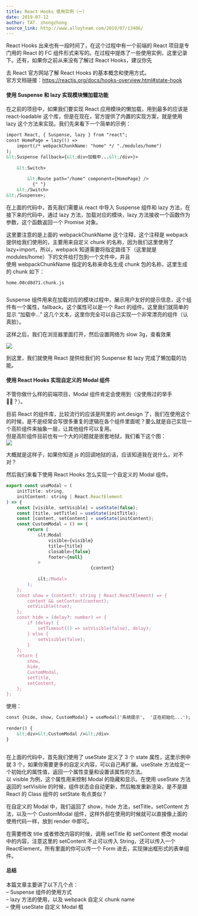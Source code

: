 ```yaml
---
title: React Hooks 使用实例（一）
date: 2019-07-12
author: TAT. zhongzhong
source_link: http://www.alloyteam.com/2019/07/13486/
---
```


<!-- {% raw %} - for jekyll -->

React Hooks 出来也有一段时间了，在这个过程中有一个前端的 React 项目是专门用的 React 的 FC 组件形式来写的。在过程中提炼了一些使用实例，这里记录下。还有，如果你之前从来没有了解过 React Hooks，建议你先

去 React 官方网站了解 React Hooks 的基本概念和使用方式。  
官方文档链接：<https://reactjs.org/docs/hooks-overview.html#state-hook>  

#### 使用 Suspense 和 lazy 实现模块懒加载功能

在之前的项目中，如果我们要实现 React 应用模块的懒加载，用到最多的应该是 react-loadable 这个库，但是在现在，官方提供了内置的实现方案，就是使用 lazy 这个方法来实现。我们先来看下一个简单的示例：

```html
import React, { Suspense, lazy } from "react";
const HomePage = lazy(() =>
    import(/* webpackChunkName: "home" */ "./modules/home")
);
&lt;Suspense fallback={&lt;div>加载中...&lt;/div>}>
        
    &lt;Switch>
                    
        &lt;Route path="/home" component={HomePage} />
          {" "}
    &lt;/Switch>
&lt;/Suspense>;
```

在上面的代码中，首先我们需要从 react 中导入 Suspense 组件和 lazy 方法，在接下来的代码中，通过 lazy 方法，加载对应的模块，lazy 方法接收一个函数作为参数，这个函数返回一个 Promise 对象。

这里要注意的是上面的 webpackChunkName 这个注释，这个注释是 webpack 提供给我们使用的，主要用来自定义 chunk 的名称，因为我们这里使用了 lazy+import，所以，webpack 知道需要将指定路径下（这里就是 modules/home）下的文件给打包到一个文件中，并且  
使用 webpackChunkName 指定的名称来命名生成 chunk 包的名称，这里生成的 chunk 如下：

    home.08cd8d71.chunk.js
     

Suspense 组件用来在加载对应的模块过程中，展示用户友好的提示信息，这个组件有一个属性，fallback，这个属性可以是一个 Ract 的组件。这里我们就简单的显示 “加载中…” 这几个文本，这里你完全可以自己实现一个非常漂亮的组件（认真脸）。

这样之后，我们在浏览器里面打开，然后设置网络为 slow 3g，查看效果

![](http://www.alloyteam.com/wp-content/uploads/2019/07/WX20190710-203941@2x.png)

到这里，我们就使用 React 提供给我们的 Suspense 和 lazy 完成了懒加载的功能。

#### 使用 React Hooks 实现自定义的 Modal 组件

不管你做什么样的前端项目，Modal 组件肯定会使用到（没使用过的举手🙋‍♂️？）。

目前 React 的组件库，比较流行的应该是阿里的 ant.design 了，我们在使用这个的时候，是不是经常会写很多重复的逻辑在各个组件里面呢？要么就是自己实现一个高阶组件来抽象一层，让其他组件可以复用。  
但是高阶组件目前也有一个大的问题就是嵌套地狱，我们看下这个图：  
![](http://www.alloyteam.com/wp-content/uploads/2019/07/WX20190710-204015@2x.png)

大概就是这样子，如果你知道 js 的回调地狱的话，应该知道我在说什么，对不对？

然后我们来看下使用 React Hooks 怎么实现一个自定义的 Modal 组件。

```javascript
export const useModal = (
    initTitle: string,
    initContent: string | React.ReactElement
) => {
    const [visible, setVisible] = useState(false);
    const [title, setTitle] = useState(initTitle);
    const [content, setContent] = useState(initContent);
    const CustomModal = () => {
        return (
            &lt;Modal
                visible={visible}
                title={title}
                closable={false}
                footer={null}
            >
                                {content}
                            
            &lt;/Modal>
        );
    };
    const show = (content?: string | React.ReactElement) => {
        content && setContent(content);
        setVisible(true);
    };
    const hide = (delay?: number) => {
        if (delay) {
            setTimeout(() => setVisible(false), delay);
        } else {
            setVisible(false);
        }
    };
    return {
        show,
        hide,
        CustomModal,
        setTitle,
        setContent,
    };
};
```

使用：

```html
const {hide, show, CustomModal} = useModal('系统提示',  '正在初始化...');
 
render() {
    &lt;div>&lt;CustomModal />&lt;/div>
}
 
```

在上面的代码中，首先我们使用了 useState 定义了 3 个 state 属性，这里示例中就 3 个，如果你需要更多的自定义内容，可以自己再扩展。useState 方法给定一个初始化的属性值，返回一个属性变量和设置该属性的方法。  
以 visible 为例，这个属性用来控制 Modal 的隐藏和显示。在使用 useState 方法返回的 setVisible 的时候，组件状态会自动更新，然后触发重新渲染，是不是跟 React 的 Class 组件的 setState 有点类似？

在自定义的 Modal 中，我们返回了 show，hide 方法，setTitle，setContent 方法，以及一个 CustomModal 组件，这样外部在使用的时候就可以直接像上面的使用代码一样，放到 render 中即可。

在需要修改 title 或者修改内容的时候，调用 setTitle 和 setContent 修改 modal 中的内容，注意这里的 setContent 不止可以传入 String，还可以传入一个 ReactElement，所有里面的你可以传一个 Form 进去，实现弹出框形式的表单组件。

#### 总结

本篇文章主要讲了以下几个点：  
– Suspense 组件的使用方式  
– lazy 方法的使用，以及 webpack 自定义 chunk name  
– 使用 useState 自定义 Modal 框


<!-- {% endraw %} - for jekyll -->